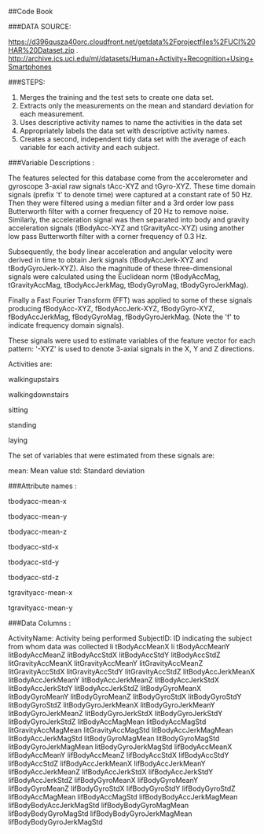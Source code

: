 ##Code Book

###DATA SOURCE:

https://d396qusza40orc.cloudfront.net/getdata%2Fprojectfiles%2FUCI%20HAR%20Dataset.zip .  http://archive.ics.uci.edu/ml/datasets/Human+Activity+Recognition+Using+Smartphones

###STEPS:

1. Merges the training and the test sets to create one data set.
2. Extracts only the measurements on the mean and standard deviation for each measurement. 
3. Uses descriptive activity names to name the activities in the data set
4. Appropriately labels the data set with descriptive activity names. 
5. Creates a second, independent tidy data set with the average of each variable for each activity and each subject. 



###Variable Descriptions :


The features selected for this database come from the accelerometer and gyroscope 3-axial raw signals tAcc-XYZ and tGyro-XYZ. These time domain signals (prefix 't' to denote time) were captured at a constant rate of 50 Hz. Then they were filtered using a median filter and a 3rd order low pass Butterworth filter with a corner frequency of 20 Hz to remove noise. Similarly, the acceleration signal was then separated into body and gravity acceleration signals (tBodyAcc-XYZ and tGravityAcc-XYZ) using another low pass Butterworth filter with a corner frequency of 0.3 Hz.

Subsequently, the body linear acceleration and angular velocity were derived in time to obtain Jerk signals (tBodyAccJerk-XYZ and tBodyGyroJerk-XYZ). Also the magnitude of these three-dimensional signals were calculated using the Euclidean norm (tBodyAccMag, tGravityAccMag, tBodyAccJerkMag, tBodyGyroMag, tBodyGyroJerkMag).

Finally a Fast Fourier Transform (FFT) was applied to some of these signals producing fBodyAcc-XYZ, fBodyAccJerk-XYZ, fBodyGyro-XYZ, fBodyAccJerkMag, fBodyGyroMag, fBodyGyroJerkMag. (Note the 'f' to indicate frequency domain signals).

These signals were used to estimate variables of the feature vector for each pattern: '-XYZ' is used to denote 3-axial signals in the X, Y and Z directions.

Activities are: 

walkingupstairs

walkingdownstairs

sitting

standing

laying



The set of variables that were estimated from these signals are:

mean: Mean value
std: Standard deviation


###Attribute names :

tbodyacc-mean-x

tbodyacc-mean-y

tbodyacc-mean-z

tbodyacc-std-x

tbodyacc-std-y

tbodyacc-std-z

tgravityacc-mean-x

tgravityacc-mean-y

###Data Columns :

ActivityName: Activity being performed
SubjectID: ID indicating the subject from whom data was collected
li tBodyAccMeanX
li tBodyAccMeanY
litBodyAccMeanZ
litBodyAccStdX
litBodyAccStdY
litBodyAccStdZ
litGravityAccMeanX
litGravityAccMeanY
litGravityAccMeanZ
litGravityAccStdX
litGravityAccStdY
litGravityAccStdZ
litBodyAccJerkMeanX
litBodyAccJerkMeanY
litBodyAccJerkMeanZ
litBodyAccJerkStdX
litBodyAccJerkStdY
litBodyAccJerkStdZ
litBodyGyroMeanX
litBodyGyroMeanY
litBodyGyroMeanZ
litBodyGyroStdX
litBodyGyroStdY
litBodyGyroStdZ
litBodyGyroJerkMeanX
litBodyGyroJerkMeanY
litBodyGyroJerkMeanZ
litBodyGyroJerkStdX
litBodyGyroJerkStdY
litBodyGyroJerkStdZ
litBodyAccMagMean
litBodyAccMagStd
litGravityAccMagMean
litGravityAccMagStd
litBodyAccJerkMagMean
litBodyAccJerkMagStd
litBodyGyroMagMean
litBodyGyroMagStd
litBodyGyroJerkMagMean
litBodyGyroJerkMagStd
lifBodyAccMeanX
lifBodyAccMeanY
lifBodyAccMeanZ
lifBodyAccStdX
lifBodyAccStdY
lifBodyAccStdZ
lifBodyAccJerkMeanX
lifBodyAccJerkMeanY
lifBodyAccJerkMeanZ
lifBodyAccJerkStdX
lifBodyAccJerkStdY
lifBodyAccJerkStdZ
lifBodyGyroMeanX
lifBodyGyroMeanY
lifBodyGyroMeanZ
lifBodyGyroStdX
lifBodyGyroStdY
lifBodyGyroStdZ
lifBodyAccMagMean
lifBodyAccMagStd
lifBodyBodyAccJerkMagMean
lifBodyBodyAccJerkMagStd
lifBodyBodyGyroMagMean
lifBodyBodyGyroMagStd
lifBodyBodyGyroJerkMagMean
lifBodyBodyGyroJerkMagStd








